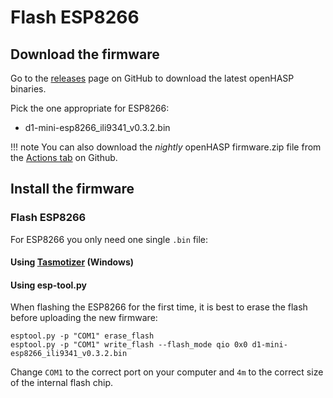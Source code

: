 # Flash ESP8266

## Download the firmware

Go to the [releases](https://github.com/HASwitchPlate/openHASP/releases) page on GitHub to download the latest openHASP binaries.

Pick the one appropriate for ESP8266:

- d1-mini-esp8266_ili9341_v0.3.2.bin

!!! note
    You can also download the *nightly* openHASP firmware.zip file from the [Actions tab](https://github.com/HASwitchPlate/openHASP/actions) on Github.

## Install the firmware

### Flash ESP8266

For ESP8266 you only need one single `.bin` file:

#### Using [Tasmotizer](https://github.com/tasmota/tasmotizer) (Windows)

#### Using esp-tool.py

When flashing the ESP8266 for the first time, it is best to erase the flash before uploading the new firmware:

```shell
esptool.py -p "COM1" erase_flash
esptool.py -p "COM1" write_flash --flash_mode qio 0x0 d1-mini-esp8266_ili9341_v0.3.2.bin
```

Change `COM1` to the correct port on your computer and `4m` to the correct size of the internal flash chip.

